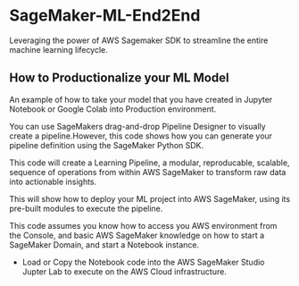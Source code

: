 # SageMaker-ML-End2End
 Leveraging the power of AWS Sagemaker SDK to streamline the entire machine learning lifecycle.
 
 ## How to Productionalize your ML Model ##

 An example of how to take your model that you have created in Jupyter Notebook or Google Colab into Production environment.
 
 You can use SageMakers drag-and-drop Pipeline Designer to visually create a pipeline.However, this code shows how you can generate your pipeline definition using the SageMaker Python SDK. 
 
 This code will create a Learning Pipeline, a modular, reproducable, scalable, sequence of operations from within AWS SageMaker to transform raw data into actionable insights.
 
 This will show how to deploy your ML project into AWS SageMaker, using its pre-built modules to execute the pipeline.
 
 This code assumes you know how to access you AWS environment from the Console, and basic AWS SageMaker knowledge on how to start a SageMaker Domain, and start a Notebook instance.
 
 * Load or Copy the Notebook code into the AWS SageMaker Studio Jupter Lab to execute on the AWS Cloud infrastructure. 
 
 
